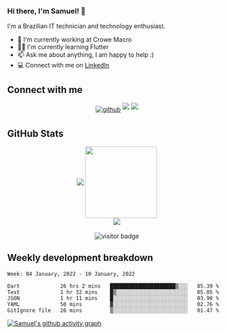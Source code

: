 ### Hi there, I'm Samuel! 👋

I'm a Brazilian IT technician and technology enthusiast.

- 🏢 I'm currently working at Crowe Macro
- 👨‍💻 I'm currently learning Flutter
- 📫 Ask me about anything, I am happy to help :)
- 💻 Connect with me on [LinkedIn](https://www.linkedin.com/in/samuel-s-marques/)

## Connect with me

<p align="center">
	<a href="https://github.com/samuel-s-marques" target="_blank"><img src=https://img.shields.io/badge/github-%2324292e.svg?&style=for-the-badge&logo=github&logoColor=white alt=github style="margin-bottom: 5px;" /></a>
	<a href="https://www.linkedin.com/in/samuel-s-marques/" target="_blank"><img src="https://img.shields.io/badge/-LinkedIn-blue?style=for-the-badge&logo=Linkedin&logoColor=white" style="margin-bottom: 5px;" ></a>
	<a href="mailto:samuel.s.marques@protonmail.com" target="_blank"><img src="https://img.shields.io/badge/ProtonMail-8B89CC?style=for-the-badge&logo=protonmail&logoColor=white" style="margin-bottom: 5px;" ></a>
</p>

## GitHub Stats

<p align="center">
	<img align="center" src="https://github-readme-stats.vercel.app/api/top-langs/?username=samuel-s-marques&layout=compact">
	<img height="165" align="center" src="https://github-readme-stats.vercel.app/api?username=samuel-s-marques&show_icons=true"><br>
	<img align="center" src="http://github-readme-streak-stats.herokuapp.com?user=samuel-s-marques&hide_border=true&date_format=j%20M%5B%20Y%5D"><br><br>
	<img src="https://visitor-badge.glitch.me/badge?page_id=samuel-s-marques.samuel-s-marques" alt="visitor badge"/>
</p>

## Weekly development breakdown
<!--START_SECTION:waka-->
```text
Week: 04 January, 2022 - 10 January, 2022

Dart             26 hrs 2 mins   █████████████████████▒░░░   85.39 % 
Text             1 hr 32 mins    █▒░░░░░░░░░░░░░░░░░░░░░░░   05.05 % 
JSON             1 hr 11 mins    █░░░░░░░░░░░░░░░░░░░░░░░░   03.90 % 
YAML             50 mins         ▓░░░░░░░░░░░░░░░░░░░░░░░░   02.76 % 
GitIgnore file   26 mins         ▒░░░░░░░░░░░░░░░░░░░░░░░░   01.47 % 
```
<!--END_SECTION:waka-->

[![Samuel's github activity graph](https://activity-graph.herokuapp.com/graph?username=samuel-s-marques&theme=react-dark)](https://github.com/samuel-s-marques)
